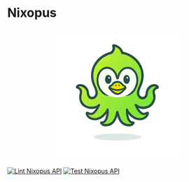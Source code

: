 # Nixopus

<p align="center">
  <img src="./assets/nixopus_logo_transparent.png" alt="Nixopus Logo" width="300"/>
</p>

[![Lint Nixopus API](https://github.com/raghavyuva/opus/actions/workflows/lint.yaml/badge.svg)](https://github.com/raghavyuva/opus/actions/workflows/lint.yaml)
[![Test Nixopus API](https://github.com/raghavyuva/opus/actions/workflows/test.yaml/badge.svg)](https://github.com/raghavyuva/opus/actions/workflows/test.yaml)